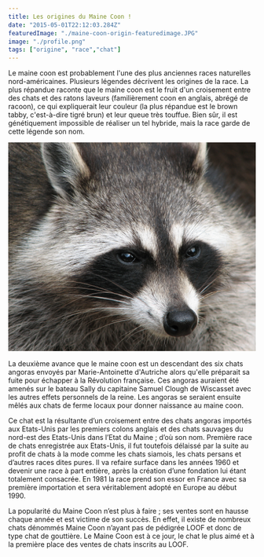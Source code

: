 ```yaml
---
title: Les origines du Maine Coon !
date: "2015-05-01T22:12:03.284Z"
featuredImage: "./maine-coon-origin-featuredimage.JPG"
image: "./profile.png"
tags: ["origine", "race","chat"]
---
```


Le maine coon est probablement l'une des plus anciennes races naturelles nord-américaines. Plusieurs légendes décrivent les origines de la race. La plus répandue raconte que le maine coon est le fruit d'un croisement entre des chats et des ratons laveurs (familièrement coon en anglais, abrégé de racoon), ce qui expliquerait leur couleur (la plus répandue est le brown tabby, c'est-à-dire tigré brun) et leur queue très touffue. Bien sûr, il est génétiquement impossible de réaliser un tel hybride, mais la race garde de cette légende son nom.

![Chinese Salty Egg](./raton-laveur.jpg)

La deuxième avance que le maine coon est un descendant des six chats angoras envoyés par Marie-Antoinette d'Autriche alors qu'elle préparait sa fuite pour échapper à la Révolution française. Ces angoras auraient été amenés sur le bateau Sally du capitaine Samuel Clough de Wiscasset avec les autres effets personnels de la reine. Les angoras se seraient ensuite mêlés aux chats de ferme locaux pour donner naissance au maine coon.

Ce chat est la résultante d’un croisement entre des chats angoras importés aux Etats-Unis par les premiers colons anglais et des chats sauvages du nord-est des Etats-Unis dans l’Etat du Maine ; d’où son nom. Première race de chats enregistrée aux Etats-Unis, il fut toutefois délaissé par la suite au profit de chats à la mode comme les chats siamois, les chats persans et d’autres races dites pures. Il va refaire surface dans les années 1960 et devenir une race à part entière, après la création d’une fondation lui étant totalement consacrée. En 1981 la race prend son essor en France avec sa première importation et sera véritablement adopté en Europe au début 1990.

La popularité du Maine Coon n’est plus à faire ; ses ventes sont en hausse chaque année et est victime de son succès. En effet, il existe de nombreux chats dénommés Maine Coon n’ayant pas de pédigrée LOOF et donc de type chat de gouttière. Le Maine Coon est à ce jour, le chat le plus aimé et à la première place des ventes de chats inscrits au LOOF.